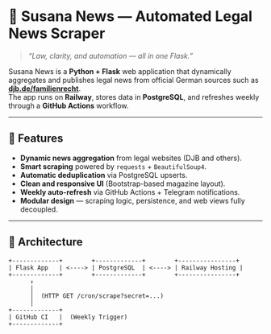 # 📰 Susana News — Automated Legal News Scraper

> _“Law, clarity, and automation — all in one Flask.”_

Susana News is a **Python + Flask** web application that dynamically aggregates and publishes legal news from official German sources such as **[djb.de/familienrecht](https://www.djb.de/familienrecht)**.  
The app runs on **Railway**, stores data in **PostgreSQL**, and refreshes weekly through a **GitHub Actions** workflow.

---

## 🚀 Features

- **Dynamic news aggregation** from legal websites (DJB and others).  
- **Smart scraping** powered by `requests` + `BeautifulSoup4`.  
- **Automatic deduplication** via PostgreSQL upserts.  
- **Clean and responsive UI** (Bootstrap-based magazine layout).  
- **Weekly auto-refresh** via GitHub Actions + Telegram notifications.  
- **Modular design** — scraping logic, persistence, and web views fully decoupled.

---

## 🧠 Architecture

```text
+-------------+        +-------------+        +----------------+
| Flask App   | <----> | PostgreSQL  | <----> | Railway Hosting |
+-------------+        +-------------+        +----------------+
      ↑
      │
      │  (HTTP GET /cron/scrape?secret=...)
      │
+-------------+
| GitHub CI   |  (Weekly Trigger)
+-------------+

